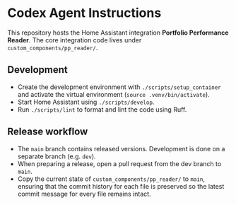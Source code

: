 # Codex Agent Instructions

This repository hosts the Home Assistant integration **Portfolio Performance Reader**. The core integration code lives under `custom_components/pp_reader/`.

## Development
- Create the development environment with `./scripts/setup_container` and activate the virtual environment (`source .venv/bin/activate`).
- Start Home Assistant using `./scripts/develop`.
- Run `./scripts/lint` to format and lint the code using Ruff.

## Release workflow
- The `main` branch contains released versions. Development is done on a separate branch (e.g. `dev`).
- When preparing a release, open a pull request from the dev branch to `main`.
- Copy the current state of `custom_components/pp_reader/` to `main`, ensuring that the commit history for each file is preserved so the latest commit message for every file remains intact.
